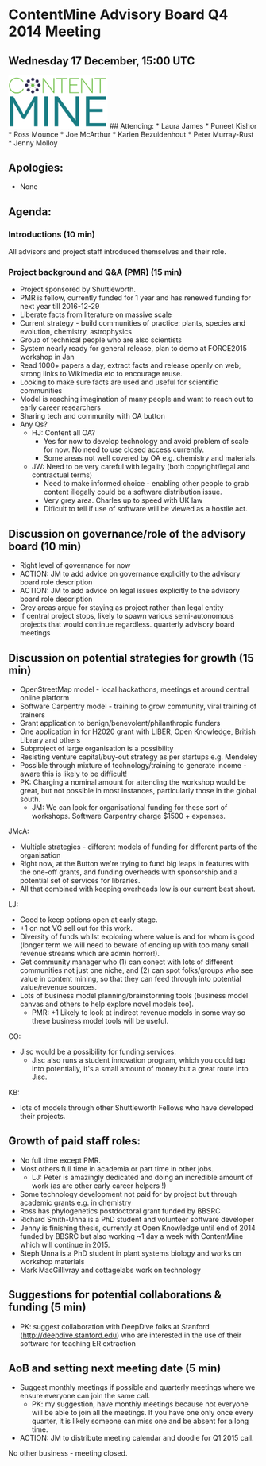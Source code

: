 # ContentMine Advisory Board Q4 2014 Meeting
## Wednesday 17 December, 15:00 UTC
<img src="https://github.com/ContentMine/ebi_workshop_20141006/raw/master/setup/CM_logo.png" width="200px"/>
## Attending: 
* Laura James
* Puneet Kishor
* Ross Mounce
* Joe McArthur
* Karien Bezuidenhout
* Peter Murray-Rust
* Jenny Molloy

## Apologies:
* None

## Agenda:

### Introductions (10 min)

All advisors and project staff introduced themselves and their role.

### Project background and Q&A (PMR) (15 min)

* Project sponsored by Shuttleworth.
* PMR is fellow, currently funded for 1 year and has renewed funding for next year till 2016-12-29
* Liberate facts from literature on massive scale
* Current strategy - build communities of practice: plants, species and evolution, chemistry, astrophysics
* Group of technical people who are also scientists
* System nearly ready for general release, plan to demo at FORCE2015 workshop in Jan
* Read 1000+ papers a day, extract facts and release openly on web, strong links to Wikimedia etc to encourage reuse.
* Looking to make sure facts are used and useful for scientific communities
* Model is reaching imagination of many people and want to reach out to early career researchers
* Sharing tech and community with OA button
* Any Qs?
  * HJ: Content all OA?
    * Yes for now to develop technology and avoid problem of scale for now. No need to use closed access currently.
    * Some areas not well covered by OA e.g. chemistry and materials.
  * JW: Need to be very careful with legality (both copyright/legal and contractual terms)
    * Need to make informed choice - enabling other people to grab content illegally could be a software distribution issue.
    * Very grey area. Charles up to speed with UK law
    * Dificult to tell if use of software will be viewed as a hostile act.


## Discussion on governance/role of the advisory board (10 min)
* Right level of governance for now
* ACTION: JM to add advice on governance explicitly to the advisory board role description
* ACTION: JM to add advice on legal issues explicitly to the advisory board role description
* Grey areas argue for staying as project rather than legal entity
* If central project stops, likely to spawn various semi-autonomous projects that would continue regardless.
quarterly advisory board meetings


## Discussion on potential strategies for growth (15 min)
* OpenStreetMap model - local hackathons, meetings et around central online platform
* Software Carpentry model - training to grow community, viral training of trainers
* Grant application to benign/benevolent/philanthropic funders
* One application in for H2020 grant with LIBER, Open Knowledge, British Library and others
* Subproject of large organisation is a possibility
* Resisting venture capital/buy-out strategy as per startups e.g. Mendeley
* Possible through mixture of technology/training to generate income - aware this is likely to be difficult! 
* PK: Charging a nominal amount for attending the workshop would be great, but not possible in most instances, particularly those in the global south. 
  * JM: We can look for organisational funding for these sort of workshops. Software Carpentry charge $1500 + expenses.

JMcA: 
* Multiple strategies - different models of funding for different parts of the organisation
* Right now, at the Button we're trying to fund big leaps in features with the one-off grants, and funding overheads with sponsorship and a potential set of services for libraries. 
* All that combined with keeping overheads low is our current best shout. 

LJ:
* Good to keep options open at early stage.
* +1 on not VC sell out for this work. 
* Diversity of funds whilst exploring where value is and for whom is good (longer term we will need to beware of ending up with too many small revenue streams which are admin horror!).  
* Get community manager who (1) can conect with lots of different communities not just one niche, and (2) can spot folks/groups who see value in content mining, so that they can feed through into potential value/revenue sources. 
* Lots of business model planning/brainstorming tools (business model canvas and others to help explore novel models too). 
  * PMR: +1 Likely to look at indirect revenue models in some way so these business model tools will be useful. 

CO:
* Jisc would be a possibility for funding services. 
  * Jisc also runs a student innovation program, which you could tap into potentially, it's a small amount of money but a great route into Jisc. 

KB:
* lots of models through other Shuttleworth Fellows who have developed their projects.

## Growth of paid staff roles:
* No full time except PMR. 
* Most others full time in academia or part time in other jobs. 
  * LJ: Peter is amazingly dedicated and doing an incredible amount of work (as are other early career helpers !)
* Some technology development not paid for by project but through academic grants e.g. in chemistry
* Ross has phylogenetics postdoctoral grant funded by BBSRC
* Richard Smith-Unna is a PhD student and volunteer software developer
* Jenny is finishing thesis, currently at Open Knowledge until end of 2014 funded by BBSRC but also working ~1 day a week with ContentMine which will continue in 2015.
* Steph Unna is a PhD student in plant systems biology and works on workshop materials
* Mark MacGillivray and cottagelabs work on technology

## Suggestions for potential collaborations & funding (5 min)
* PK: suggest collaboration with DeepDive folks at Stanford (http://deepdive.stanford.edu) who are interested in the use of their software for teaching ER extraction

## AoB and setting next meeting date (5 min)
* Suggest monthly meetings if possible and quarterly meetings where we ensure everyone can join the same call.
  * PK: my suggestion, have monthiy meetings because not everyone will be able to join all the meetings. If you have one only once every quarter, it is likely someone can miss one and be absent for a long time. 
* ACTION: JM to distribute meeting calendar and doodle for Q1 2015 call.

No other business - meeting closed.
